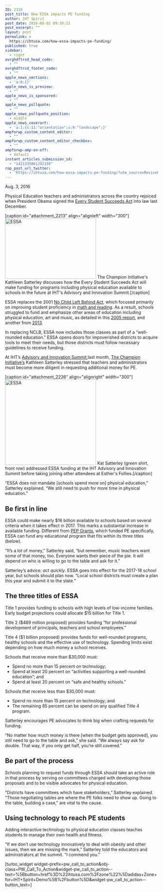 ```yaml
---
ID: 2310
post_title: How ESSA impacts PE funding
author: IHT Spirit
post_date: 2016-08-03 09:30:23
post_excerpt: ""
layout: post
permalink: >
  https://ihtusa.com/how-essa-impacts-pe-funding/
published: true
sidebar:
  - right
avrghdftrcd_head_code:
  - ""
avrghdftrcd_footer_code:
  - ""
apple_news_sections:
  - 'a:0:{}'
apple_news_is_preview:
  - ""
apple_news_is_sponsored:
  - ""
apple_news_pullquote:
  - ""
apple_news_pullquote_position:
  - middle
apple_news_coverart:
  - 'a:1:{s:11:"orientation";s:9:"landscape";}'
ampforwp_custom_content_editor:
  - ""
ampforwp_custom_content_editor_checkbox:
  - ""
ampforwp-amp-on-off:
  - default
instant_articles_submission_id:
  - "1421335861292158"
rop_post_url_twitter:
  - 'https://ihtusa.com/how-essa-impacts-pe-funding/?utm_source=ReviveOldPost&utm_medium=social&utm_campaign=ReviveOldPost'
---
```

<span style="font-weight: 400;">Aug. 3, 2016</span>

<span style="font-weight: 400;">Physical Education teachers and administrators across the country rejoiced when President Obama signed the <a href="http://www.ed.gov/essa?src=rn" target="_blank" rel="noopener noreferrer">Every Student Succeeds Act</a> </span><span style="font-weight: 400;">into law last December.</span>

[caption id="attachment_2213" align="alignleft" width="300"]<a href="https://ihtusa.com/wp-content/uploads/2016/07/KatSatt.jpg"><img class="wp-image-2213 size-medium" src="https://ihtusa.com/wp-content/uploads/2016/07/KatSatt-300x198.jpg" alt="ESSA" width="300" height="198" /></a> The Champion Initiative's Kathleen Satterley discusses how the Every Student Succeeds Act will make funding for programs including physical education available to schools in the future at IHT's Advisory and Innovation Summit.[/caption]

<span style="font-weight: 400;">ESSA replaces the 2001 <a href="http://www2.ed.gov/nclb/overview/intro/execsumm.html" target="_blank" rel="noopener noreferrer">No Child Left Behind Act</a>, which focused primarily on improving student proficiency in <a href="http://www.npr.org/sections/ed/2015/10/27/443110755/no-child-left-behind-what-worked-what-didnt" target="_blank" rel="noopener noreferrer">math and reading</a></span><span style="font-weight: 400;">. As a result, schools struggled to fund and emphasize other areas of education including physical education, art and music, as detailed in this <a href="http://news.healingwell.com/index.php?p=news1&amp;id=525549" target="_blank" rel="noopener noreferrer">2005 report</a></span><span style="font-weight: 400;">, and another from <a href="http://www.learningfirst.org/cutting-physical-education-and-recess-troubling-trends-and-how-you-can-help" target="_blank" rel="noopener noreferrer">2013</a></span><span style="font-weight: 400;">.</span><!--more-->

<span style="font-weight: 400;">In replacing NCLB, ESSA now includes those classes as part of a “well-rounded education.” ESSA opens doors for impoverished districts to acquire tools to meet their needs, but those districts must follow necessary guidelines to receive funding. </span>

<span style="font-weight: 400;">At IHT’s <a href="https://ihtusa.com/advisory-summit-brings-pe-leaders-together" target="_blank" rel="noopener noreferrer">Advisory and Innovation Summit </a></span><span style="font-weight: 400;">last month, <a href="http://www.thechampioninitiative.com" target="_blank" rel="noopener noreferrer">The Champion Initiative’s</a> Kathleen Satterley </span><span style="font-weight: 400;">stressed that teachers and administrators must become more diligent in requesting additional money for PE. </span>

[caption id="attachment_2226" align="alignright" width="300"]<a href="https://ihtusa.com/wp-content/uploads/2016/07/Katfrontcenter.jpg"><img class="size-medium wp-image-2226" src="https://ihtusa.com/wp-content/uploads/2016/07/Katfrontcenter-300x280.jpg" alt="ESSA" width="300" height="280" /></a> Kat Satterley (green shirt, front row) addressed ESSA funding at the IHT Advisory and Innovation Summit before taking joining other attendees at Esther's Follies.[/caption]

<span style="font-weight: 400;">“ESSA does not mandate [schools spend more on] physical education,” Satterley explained. “We still need to push for more time in physical education.”</span>
<h2><b>Be first in line</b></h2>
<span style="font-weight: 400;">ESSA could make nearly $16 billion available to schools based on several criteria when it takes effect in 2017. This marks a substantial increase in available funding. Different from <a href="http://www2.ed.gov/programs/whitephysed/index.html" target="_blank" rel="noopener noreferrer">PEP Grants</a></span><span style="font-weight: 400;">, which funded PE specifically, ESSA can fund any educational program that fits within its three titles (below).  </span>

<span style="font-weight: 400;">“It’s a lot of money,” Satterley said, “but remember, music teachers want some of that money, too. Everyone wants their piece of the pie. It will depend on who is willing to go to the table and ask for it.”</span>

<span style="font-weight: 400;">Satterley’s advice: </span><i><span style="font-weight: 400;">act quickly</span></i><span style="font-weight: 400;">. ESSA goes into effect for the 2017-18 school year, but schools should plan now. “Local school districts must create a plan this year and submit it to the state.”</span>
<h2><b>The three titles of ESSA</b></h2>
<span style="font-weight: 400;">Title 1 provides funding to schools with high levels of low-income families. Early budget projections could allocate $15 billion for Title 1. </span>

<span style="font-weight: 400;">Title 2 ($469 million proposed) provides funding “for professional development of principals, teachers and school employees.”</span>

<span style="font-weight: 400;">Title 4 ($1 billion proposed) provides funds for well-rounded programs, healthy schools and the effective use of technology. Spending limits exist depending on how much money a school receives.</span>

<span style="font-weight: 400;">Schools that receive more than $30,000 must:</span>
<ul>
 	<li style="font-weight: 400;"><span style="font-weight: 400;">Spend no more than 15 percent on technology; </span></li>
 	<li style="font-weight: 400;"><span style="font-weight: 400;">Spend at least 20 percent on “activities supporting a well-rounded education”; and</span></li>
 	<li style="font-weight: 400;"><span style="font-weight: 400;">Spend at least 20 percent on “safe and healthy schools.”</span></li>
</ul>
<span style="font-weight: 400;">Schools that receive less than $30,000 must:</span>
<ul>
 	<li style="font-weight: 400;"><span style="font-weight: 400;">Spend no more than 15 percent on technology; and</span></li>
 	<li style="font-weight: 400;"><span style="font-weight: 400;">The remaining 85 percent can be spend on any qualified Title 4 program.</span></li>
</ul>
<span style="font-weight: 400;">Satterley encourages PE advocates to think big when crafting requests for funding.</span>

<span style="font-weight: 400;">“No matter how much money is there [when the budget gets approved], you still need to go to the table and ask,” she said. “We always say ask for double. That way, if you only get half, you’re still covered.”</span>
<h2><b>Be part of the process</b></h2>
<span style="font-weight: 400;">Schools planning to request funds through ESSA should take an active role in that process by serving on committees charged with developing those proposals and to be visible advocates for physical education.</span>

<span style="font-weight: 400;">“Districts have committees which have stakeholders,” Satterley explained. “Those negotiating tables are where the PE folks need to show up. Going to the table, building a case,” are vital to the cause.</span>
<h2><b>Using technology to reach PE students</b></h2>
Adding interactive technology to physical education classes teaches students to manage their own health and fitness.

<span style="font-weight: 400;">“If we don’t use technology innovatively to deal with obesity and other issues, then we are missing the mark,” Satterley told the educators and administrators at the summit. “I commend you.”</span>

[turbo_widget widget-prefix=pw_call_to_action&obj-class=PW_Call_To_Action&widget-pw_call_to_action--text=%5Bbutton+href%3D%22ihtusa.com%2Fzone%22%5Dadidas+Zone+for+IHT+Spirit+Demo%5B%2Fbutton%5D&widget-pw_call_to_action--button_text=]

&nbsp;

&nbsp;

&nbsp;

&nbsp;

&nbsp;